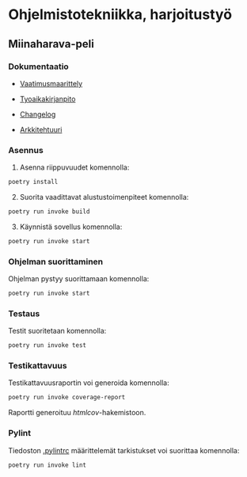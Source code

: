 # Ohjelmistotekniikka, harjoitustyö

## Miinaharava-peli

### Dokumentaatio

- [Vaatimusmaarittely](https://github.com/hakkajoe/ot-harjoitusty-/blob/master/dokumentaatio/vaatimusmaarittely.md)

- [Tyoaikakirjanpito](https://github.com/hakkajoe/ot-harjoitusty-/blob/master/dokumentaatio/tyoaikakirjanpito.md)

- [Changelog](https://github.com/hakkajoe/ot-harjoitusty-/blob/master/dokumentaatio/changelog.md)

- [Arkkitehtuuri](https://github.com/hakkajoe/ot-harjoitusty-/blob/master/dokumentaatio/arkkitehtuuri.md)

### Asennus

1. Asenna riippuvuudet komennolla:

```bash
poetry install
```

2. Suorita vaadittavat alustustoimenpiteet komennolla:

```bash
poetry run invoke build
```

3. Käynnistä sovellus komennolla:

```bash
poetry run invoke start
```

### Ohjelman suorittaminen

Ohjelman pystyy suorittamaan komennolla:

```bash
poetry run invoke start
```

### Testaus

Testit suoritetaan komennolla:

```bash
poetry run invoke test
```

### Testikattavuus

Testikattavuusraportin voi generoida komennolla:

```bash
poetry run invoke coverage-report
```

Raportti generoituu _htmlcov_-hakemistoon.

### Pylint

Tiedoston [.pylintrc](./.pylintrc) määrittelemät tarkistukset voi suorittaa komennolla:

```bash
poetry run invoke lint
```
